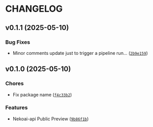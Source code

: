 # CHANGELOG


## v0.1.1 (2025-05-10)

### Bug Fixes

- Minor comments update just to trigger a pipeline run...
  ([`2b9e159`](https://github.com/Nya-Foundation/NekoAI-API/commit/2b9e1591cd73c6e356cc0f1ae1d28edc6443ad2c))


## v0.1.0 (2025-05-10)

### Chores

- Fix package name
  ([`f4c33b2`](https://github.com/Nya-Foundation/NekoAI-API/commit/f4c33b22ad682055fda2cfe977b6b509469be047))

### Features

- Nekoai-api Public Preview
  ([`9b86f1b`](https://github.com/Nya-Foundation/NekoAI-API/commit/9b86f1be7b4a58bcf616ce6c59a7a5ce53dd4ec5))
